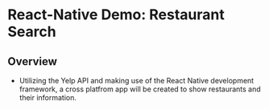 # React-Native Demo: Restaurant Search

## Overview
- Utilizing the Yelp API and making use of the React Native development framework, a cross platfrom app will be created to show restaurants and their information.
